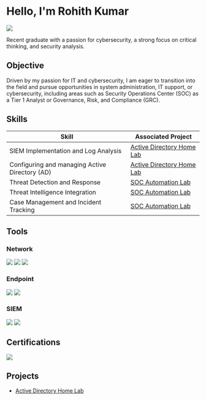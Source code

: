 # Hello, I'm Rohith Kumar
<a href="https://www.linkedin.com/in/rohithkumar-n/"><img src="https://img.shields.io/badge/-LinkedIn-0072b1?&style=for-the-badge&logo=linkedin&logoColor=white" /></a>

Recent graduate with a passion for cybersecurity, a strong focus on critical thinking, and security analysis.

## Objective

Driven by my passion for IT and cybersecurity, I am eager to transition into the field and pursue opportunities in system administration, IT support, or cybersecurity, including areas such as Security Operations Center (SOC) as a Tier 1 Analyst or Governance, Risk, and Compliance (GRC).

## Skills

| Skill                                         | Associated Project         |
|-----------------------------------------------|----------------------------|
| SIEM Implementation and Log Analysis          | <a href="https://github.com/rohith-kumar53/Active-Directory-Home-Lab">Active Directory Home Lab</a>|
| Configuring and managing Active Directory (AD) |<a href="https://github.com/rohith-kumar53/Active-Directory-Home-Lab">Active Directory Home Lab</a>|
| Threat Detection and Response                  |<a href="https://github.com/rohith-kumar53/SOC-Automation-Lab">SOC Automation Lab</a>|
| Threat Intelligence Integration               |<a href="https://github.com/rohith-kumar53/SOC-Automation-Lab">SOC Automation Lab</a>|
| Case Management and Incident Tracking         |<a href="https://github.com/rohith-kumar53/SOC-Automation-Lab">SOC Automation Lab</a>|

## Tools

### Network
<div>
    <img src="https://img.shields.io/badge/-Wireshark-1679A7?&style=for-the-badge&logo=Wireshark&logoColor=white" />
    <img src="https://img.shields.io/badge/-Snort-CC0000?&style=for-the-badge&logoColor=white" />
    <img src="https://img.shields.io/badge/-tcpdump-4B8BBE?&style=for-the-badge&logoColor=white" />  
</div>

### Endpoint
<div>
    <img src="https://img.shields.io/badge/-Microsoft_Defender_for_Endpoint-00A4EF?&style=for-the-badge&logo=Microsoft&logoColor=white" />
    <img src="https://img.shields.io/badge/-LimaCharlie-000000?&style=for-the-badge&logo=LimaCharlie&logoColor=white" />
</div>

### SIEM
<div>
    <img src="https://img.shields.io/badge/-Splunk-000000?&style=for-the-badge&logo=Splunk&logoColor=white" />
    <img src="https://img.shields.io/badge/-Wazuh-EE1C25?style=for-the-badge&logo=Wazuh&logoColor=white&logo=https://wazuh.com/wp-content/uploads/2021/04/wazuh-logo-blue.png" />
</div>

## Certifications

<img src="https://img.shields.io/badge/-CEH-EE0000?&style=for-the-badge&logo=EC-Council&logoColor=white" />

## Projects
- <a href="https://github.com/rohith-kumar53/Active-Directory-Home-Lab">Active Directory Home Lab</a>

